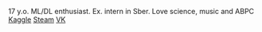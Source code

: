 17 y.o. ML/DL enthusiast. Ex. intern in Sber. Love science, music and ABPC
[Kaggle](https://www.kaggle.com/makual)
[Steam](https://steamcommunity.com/id/makual)
[VK](https://vk.com/makual)

